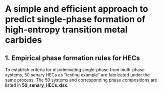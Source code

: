 # A simple and efficient approach to predict single-phase formation of high-entropy transition metal carbides
## 1. Empirical phase formation rules for HECs
To establish criteria for discriminating single-phase from multi-phase systems, 50 senary HECs as “testing example” are fabricated under the same process. The 50 systems and corresponding phase compositions are listed in **50_senary_HECs.xlsx**.
